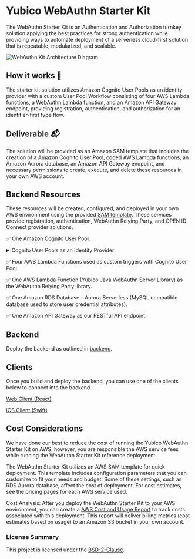 # Yubico WebAuthn Starter Kit

The WebAuthn Starter Kit is an Authentication and Authorization turnkey solution applying the best practices for strong authentication while providing ways to automate deployment of a serverless cloud-first solution that is repeatable, modularized, and scalable. 
 
![WebAuthn Kit Architecture Diagram](./assets/architectural-diagram.svg)

## How it works 🔧 ##   

The starter kit solution utilizes Amazon Cognito User Pools as an identity provider with a custom User Pool Workflow consisting of four AWS Lambda functions, a WebAuthn Lambda function, and an Amazon API Gateway endpoint, providing registration, authentication, and authorization for an identifier-first type flow.

## Deliverable 📬 ##

The solution will be provided as an Amazon SAM template that includes the creation of a Amazon Cognito User Pool, coded AWS Lambda functions, an Amazon Aurora database, an Amazon API Gateway endpoint, and necessary permissions to create, execute, and delete these resources in your own AWS account.

## Backend Resources ##

These resources will be created, configured, and deployed in your own AWS environment using the provided [SAM template](https://github.com/Yubico/WebAuthnKit/blob/master/backend/template.yaml). These services provide registration, authentication, WebAuthn Relying Party, and OPEN ID Connect provider solutions.

✅  One Amazon Cognito User Pool.
<details><summary>Cognito User Pools as an Identity Provider</summary><p>

## About Cognito User Pools ##

Amazon Cognito User Pools is a full-featured user directory managed AWS service that handles user registration, authentication, and account recovery. Amazon Cognito user pools implements ID, Access, and Refresh Tokens as defined by the OpenID Connect (OIDC) open standard.

Note :book: : User Pools provided tokens can be used to obtain temporary AWS credentials—with permissions you define—to access other AWS services directly or resources through Amazon API Gateway using Amazon Cognito Federated Identities (Identity Pool). 

The WebAuthn Starter Kit relies on Cognito User Pools to store user information and handle the custom registration and authentication flow. The kit can be used to leverage Cognito Federated Identities (identity pool) for fine-grain user access to other AWS resources.
</p>
</details>
</p>

✅  Four AWS Lambda Functions used as custom triggers with Cognito User Pool.

✅  One AWS Lambda Function (Yubico Java WebAuthn Server Library) as the WebAuthn Relying Party library.

✅  One Amazon RDS Database - Aurora Serverless (MySQL compatible database used to store user credential attributes).

✅  One Amazon API Gateway as our RESTful API endpoint.

## Backend

Deploy the backend as outlined in [backend](./backend/README.md).

## Clients ##

Once you build and deploy the backend, you can use one of the clients below to connect into the backend.

[Web Client (React)](https://github.com/yubico/WebAuthnKit/tree/master/clients/web/react)

[iOS Client (Swift)](https://github.com/Yubico/WebAuthnKit/tree/master/clients/iOS)

## Cost Considerations ##

We have done our best to reduce the cost of running the Yubico WebAuthn Starter Kit on AWS, however, you are responsible the AWS service fees while running the WebAuthn Starter Kit reference deployment.

The WebAuthn Starter Kit utilizes an AWS SAM template for quick deployment. This template includes configuration parameters that you can customize to fit your needs and budget. Some of these settings, such as RDS Aurora database, affect the cost of deployment. For cost estimates, see the pricing pages for each AWS service used.

Cost Analysis: After you deploy the WebAuthn Starter Kit to your AWS environment, you can create a [AWS Cost and Usage Report](https://docs.aws.amazon.com/cur/latest/userguide/what-is-cur.html) to track costs associated with this deployment. This report will deliver billing metrics (cost estimates based on usage) to an Amazon S3 bucket in your own account.

### License Summary

This project is licensed under the [BSD-2-Clause](https://github.com/YubicoLabs/WebAuthnKit/blob/main/COPYING).
